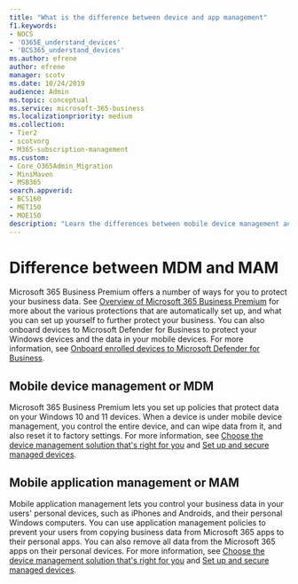 ```yaml
---
title: "What is the difference between device and app management"
f1.keywords:
- NOCS
- 'O365E_understand_devices'
- 'BCS365_understand_devices'
ms.author: efrene
author: efrene
manager: scotv
ms.date: 10/24/2019
audience: Admin
ms.topic: conceptual
ms.service: microsoft-365-business
ms.localizationpriority: medium
ms.collection: 
- Tier2
- scotvorg
- M365-subscription-management 
ms.custom:
- Core_O365Admin_Migration
- MiniMaven
- MSB365
search.appverid:
- BCS160
- MET150
- MOE150
description: "Learn the differences between mobile device management and mobile app management, or MDM and MAM."
---
```


# Difference between MDM and MAM

Microsoft 365 Business Premium offers a number of ways for you to protect your business data. See [Overview of Microsoft 365 Business Premium](../../admin/admin-overview/what-is-microsoft-365.md) for more about the various protections that are automatically set up, and what you can set up yourself to further protect your business. You can also onboard devices to Microsoft Defender for Business to protect your Windows devices and the data in your mobile devices. For more information, see [Onboard enrolled devices to Microsoft Defender for Business](/microsoft-365/business-premium/m365bp-onboard-devices-mdb). 

## Mobile device management or MDM

Microsoft 365 Business Premium lets you set up policies that protect data on your Windows 10 and 11 devices. When a device is under mobile device management, you control the entire device, and can wipe data from it, and also reset it to factory settings. For more information, see [Choose the device management solution that's right for you](/mem/intune/fundamentals/what-is-device-management#choose-the-device-management-solution-thats-right-for-you) and [Set up and secure managed devices](/microsoft-365/business-premium/m365bp-protect-managed-devices).

## Mobile application management or MAM

Mobile application management lets you control your business data in your users' personal devices, such as iPhones and Androids, and their personal Windows computers. You can use application management policies to prevent your users from copying business data from Microsoft 365 apps to their personal apps. You can also remove all data from the Microsoft 365 apps on their personal devices. For more information, see [Choose the device management solution that's right for you](/mem/intune/fundamentals/what-is-device-management#choose-the-device-management-solution-thats-right-for-you) and [Set up and secure managed devices](/microsoft-365/business-premium/m365bp-protect-managed-devices).
